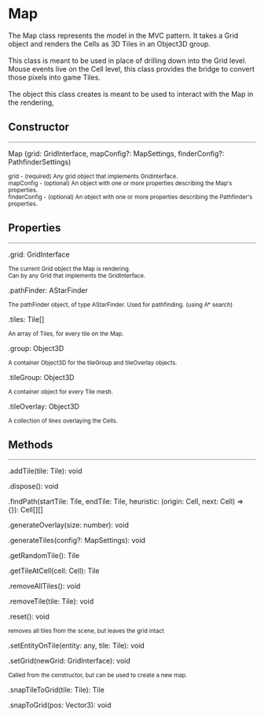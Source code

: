 <a id='map'></a>

# Map

<div class='description'>
The Map class represents the model in the MVC pattern. It takes a Grid object and renders the Cells as 3D Tiles in an Object3D group.<br><br>
This class is meant to be used in place of drilling down into the Grid level. Mouse events live on the Cell level, this class provides the bridge to convert those pixels into game Tiles.<br><br>
The object this class creates is meant to be used to interact with the Map in the rendering, 
</div>

## Constructor
<hr style='width:100%; opacity:.5;' />

Map (grid: GridInterface, mapConfig?: MapSettings, finderConfig?: PathfinderSettings)

<small>
grid - (required) Any grid object that implements GridInterface.<br>
mapConfig - (optional) An object with one or more properties describing the Map's properties.<br>
finderConfig - (optional) An object with one or more properties describing the Pathfinder's properties.
</small>

## Properties
<hr style='width:100%; opacity:.5;' />

.grid: GridInterface

<small>
The current Grid object the Map is rendering.<br>Can by any Grid that implements the GridInterface. 
</small>

.pathFinder: AStarFinder

<small>
The pathFinder object, of type AStarFinder. Used for pathfinding. (using A* search) 
</small>

.tiles: Tile[]

<small>
An array of Tiles, for every tile on the Map. 
</small>

.group: Object3D

<small>
A container Object3D for the tileGroup and tileOverlay objects.
</small>

.tileGroup: Object3D

<small>
A container object for every Tile mesh.
</small>

.tileOverlay: Object3D

<small>
A collection of lines overlaying the Cells.
</small>

## Methods
<hr style='width:100%; opacity:.5;' />

.addTile(tile: Tile): void

.dispose(): void

.findPath(startTile: Tile, endTile: Tile, heuristic: (origin: Cell, next: Cell) => {}): Cell[][]

.generateOverlay(size: number): void

.generateTiles(config?: MapSettings): void

.getRandomTile(): Tile

.getTileAtCell(cell: Cell): Tile

.removeAllTiles(): void

.removeTile(tile: Tile): void

.reset(): void

<small>
removes all tiles from the scene, but leaves the grid intact
</small>

.setEntityOnTile(entity: any, tile: Tile): void

.setGrid(newGrid: GridInterface): void

<small>
Called from the constructor, but can be used to create a new map.
</small>

.snapTileToGrid(tile: Tile): Tile

.snapToGrid(pos: Vector3): void